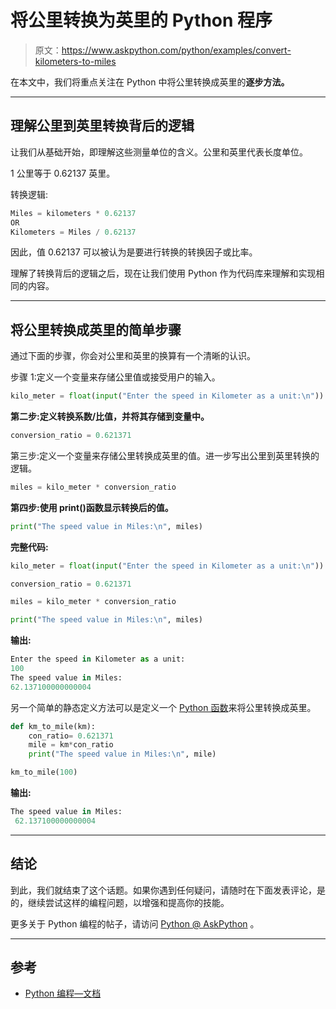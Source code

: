 # 将公里转换为英里的 Python 程序

> 原文：<https://www.askpython.com/python/examples/convert-kilometers-to-miles>

在本文中，我们将重点关注在 Python 中将公里转换成英里的**逐步方法。**

* * *

## 理解公里到英里转换背后的逻辑

让我们从基础开始，即理解这些测量单位的含义。公里和英里代表长度单位。

1 公里等于 0.62137 英里。

转换逻辑:

```py
Miles = kilometers * 0.62137 
OR
Kilometers = Miles / 0.62137   

```

因此，值 0.62137 可以被认为是要进行转换的转换因子或比率。

理解了转换背后的逻辑之后，现在让我们使用 Python 作为代码库来理解和实现相同的内容。

* * *

## 将公里转换成英里的简单步骤

通过下面的步骤，你会对公里和英里的换算有一个清晰的认识。

步骤 1:定义一个变量来存储公里值或接受用户的输入。

```py
kilo_meter = float(input("Enter the speed in Kilometer as a unit:\n"))

```

**第二步:定义转换系数/比值，并将其存储到变量中。**

```py
conversion_ratio = 0.621371

```

第三步:定义一个变量来存储公里转换成英里的值。进一步写出公里到英里转换的逻辑。

```py
miles = kilo_meter * conversion_ratio

```

**第四步:使用 print()函数显示转换后的值。**

```py
print("The speed value in Miles:\n", miles)

```

**完整代码:**

```py
kilo_meter = float(input("Enter the speed in Kilometer as a unit:\n"))

conversion_ratio = 0.621371

miles = kilo_meter * conversion_ratio

print("The speed value in Miles:\n", miles)

```

**输出:**

```py
Enter the speed in Kilometer as a unit:
100
The speed value in Miles:
62.137100000000004

```

另一个简单的静态定义方法可以是定义一个 [Python 函数](https://www.askpython.com/python/python-functions)来将公里转换成英里。

```py
def km_to_mile(km):
    con_ratio= 0.621371
    mile = km*con_ratio
    print("The speed value in Miles:\n", mile)

km_to_mile(100)

```

**输出:**

```py
The speed value in Miles:
 62.137100000000004

```

* * *

## 结论

到此，我们就结束了这个话题。如果你遇到任何疑问，请随时在下面发表评论，是的，继续尝试这样的编程问题，以增强和提高你的技能。

更多关于 Python 编程的帖子，请访问 [Python @ AskPython](https://www.askpython.com/) 。

* * *

## 参考

*   [Python 编程—文档](https://docs.python.org/3/tutorial/)